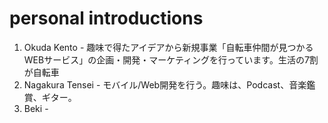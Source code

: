 # personal introductions
1. Okuda Kento - 趣味で得たアイデアから新規事業「自転車仲間が見つかるWEBサービス」の企画・開発・マーケティングを行っています。生活の7割が自転車
2. Nagakura Tensei - モバイル/Web開発を行う。趣味は、Podcast、音楽鑑賞、ギター。
3. Beki - 
